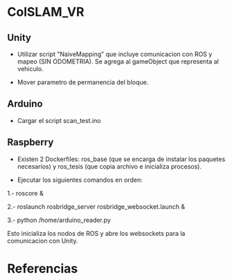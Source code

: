 # ColSLAM_VR

## Unity
- Utilizar script "NaiveMapping" que incluye comunicacion con ROS y mapeo (SIN ODOMETRIA). Se agrega al gameObject que representa al vehiculo.

- Mover parametro de permanencia del bloque.

## Arduino
- Cargar el script scan_test.ino

## Raspberry
- Existen 2 Dockerfiles: ros_base (que se encarga de instalar los paquetes necesarios) y ros_tesis (que copia archivo e inicializa procesos).

- Ejecutar los siguientes comandos en orden:

1.- roscore &

2.- roslaunch rosbridge_server rosbridge_websocket.launch &

3.- python /home/arduino_reader.py

Esto inicializa los nodos de ROS y abre los websockets para la comunicacion con Unity.

# Referencias
